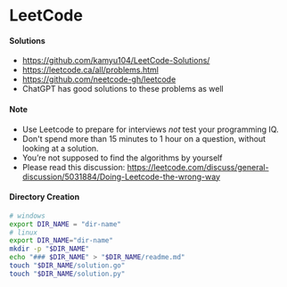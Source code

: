 # LeetCode

#### Solutions
* https://github.com/kamyu104/LeetCode-Solutions/
* https://leetcode.ca/all/problems.html
* https://github.com/neetcode-gh/leetcode
* ChatGPT has good solutions to these problems as well


#### Note

* Use Leetcode to prepare for interviews *not* test your programming IQ.
* Don't spend more than 15 minutes to 1 hour on a question, without looking at a solution.
* You’re not supposed to find the algorithms by yourself
* Please read this discussion: https://leetcode.com/discuss/general-discussion/5031884/Doing-Leetcode-the-wrong-way


#### Directory Creation

```sh
# windows
export DIR_NAME = "dir-name"
# linux
export DIR_NAME="dir-name"
mkdir -p "$DIR_NAME"
echo "### $DIR_NAME" > "$DIR_NAME/readme.md"
touch "$DIR_NAME/solution.go"
touch "$DIR_NAME/solution.py"
```

<!--
XYZ prbolem in golang and python along with problem statement.

Please add extra comments to the code.

Please add a main function to run the code. The main function should be commented out by default.

Python solution must be under a class Solution. Golang solution should not have a Solution struct.

Please print the problem statement, the approach, time complexity and space complexity as raw markdown code.
-->
